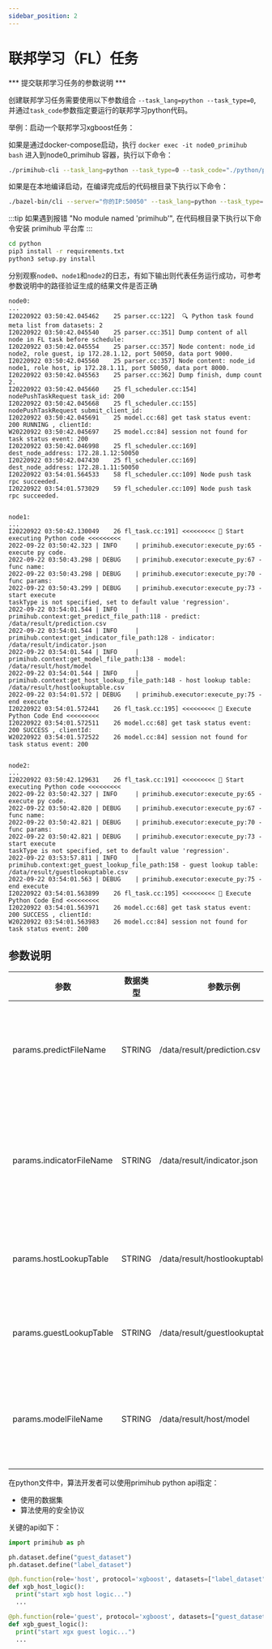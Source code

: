```yaml
---
sidebar_position: 2
---
```



# 联邦学习（FL）任务

*** 提交联邦学习任务的参数说明 ***

创建联邦学习任务需要使用以下参数组合 `--task_lang=python --task_type=0`, 并通过`task_code`参数指定要运行的联邦学习python代码。


举例：启动一个联邦学习xgboost任务：

如果是通过docker-compose启动，执行 `docker exec -it node0_primihub bash` 进入到node0_primihub 容器，执行以下命令：

```bash
./primihub-cli --task_lang=python --task_type=0 --task_code="./python/primihub/examples/disxgb_en.py" --params="predictFileName:STRING:0:/data/result/prediction.csv,indicatorFileName:STRING:0:/data/result/indicator.json,hostLookupTable:STRING:0:/data/result/hostlookuptable.csv,guestLookupTable:STRING:0:/data/result/guestlookuptable.csv,modelFileName:STRING:0:/data/result/host/model"
```

如果是在本地编译启动，在编译完成后的代码根目录下执行以下命令：

```bash
./bazel-bin/cli --server="你的IP:50050" --task_lang=python --task_type=0 --task_code="./python/primihub/examples/disxgb_en.py" --params="predictFileName:STRING:0:/data/result/prediction.csv,indicatorFileName:STRING:0:/data/result/indicator.json,hostLookupTable:STRING:0:/data/result/hostlookuptable.csv,guestLookupTable:STRING:0:/data/result/guestlookuptable.csv,modelFileName:STRING:0:/data/result/host/model"
```

:::tip
如果遇到报错 "No module named 'primihub'", 在代码根目录下执行以下命令安装 primihub 平台库
:::

```bash
cd python
pip3 install -r requirements.txt 
python3 setup.py install
```

分别观察`node0`、`node1`和`node2`的日志，有如下输出则代表任务运行成功，可参考参数说明中的路径验证生成的结果文件是否正确
```
node0:
...
I20220922 03:50:42.045462    25 parser.cc:122]  🔍 Python task found meta list from datasets: 2
I20220922 03:50:42.045540    25 parser.cc:351] Dump content of all node in FL task before schedule:
I20220922 03:50:42.045554    25 parser.cc:357] Node content: node_id node2, role guest, ip 172.28.1.12, port 50050, data port 9000.
I20220922 03:50:42.045560    25 parser.cc:357] Node content: node_id node1, role host, ip 172.28.1.11, port 50050, data port 8000.
I20220922 03:50:42.045563    25 parser.cc:362] Dump finish, dump count 2.
I20220922 03:50:42.045660    25 fl_scheduler.cc:154] nodePushTaskRequest task_id: 200
I20220922 03:50:42.045668    25 fl_scheduler.cc:155] nodePushTaskRequest submit_client_id: 
I20220922 03:50:42.045691    25 model.cc:68] get task status event: 200 RUNNING , clientId:
W20220922 03:50:42.045697    25 model.cc:84] session not found for task status event: 200
I20220922 03:50:42.046998    25 fl_scheduler.cc:169] dest_node_address: 172.28.1.12:50050
I20220922 03:50:42.047430    25 fl_scheduler.cc:169] dest_node_address: 172.28.1.11:50050
I20220922 03:54:01.564533    58 fl_scheduler.cc:109] Node push task rpc succeeded.
I20220922 03:54:01.573029    59 fl_scheduler.cc:109] Node push task rpc succeeded.


node1:
...
I20220922 03:50:42.130049    26 fl_task.cc:191] <<<<<<<<< 🐍 Start executing Python code <<<<<<<<<
2022-09-22 03:50:42.323 | INFO     | primihub.executor:execute_py:65 - execute py code.
2022-09-22 03:50:43.298 | DEBUG    | primihub.executor:execute_py:67 - func name: 
2022-09-22 03:50:43.298 | DEBUG    | primihub.executor:execute_py:70 - func params: 
2022-09-22 03:50:43.299 | DEBUG    | primihub.executor:execute_py:73 - start execute
taskType is not specified, set to default value 'regression'.
2022-09-22 03:54:01.544 | INFO     | primihub.context:get_predict_file_path:118 - predict: /data/result/prediction.csv
2022-09-22 03:54:01.544 | INFO     | primihub.context:get_indicator_file_path:128 - indicator: /data/result/indicator.json
2022-09-22 03:54:01.544 | INFO     | primihub.context:get_model_file_path:138 - model: /data/result/host/model
2022-09-22 03:54:01.544 | INFO     | primihub.context:get_host_lookup_file_path:148 - host lookup table: /data/result/hostlookuptable.csv
2022-09-22 03:54:01.572 | DEBUG    | primihub.executor:execute_py:75 - end execute
I20220922 03:54:01.572441    26 fl_task.cc:195] <<<<<<<<< 🐍 Execute Python Code End <<<<<<<<<
I20220922 03:54:01.572511    26 model.cc:68] get task status event: 200 SUCCESS , clientId:
W20220922 03:54:01.572522    26 model.cc:84] session not found for task status event: 200


node2:
...
I20220922 03:50:42.129631    26 fl_task.cc:191] <<<<<<<<< 🐍 Start executing Python code <<<<<<<<<
2022-09-22 03:50:42.327 | INFO     | primihub.executor:execute_py:65 - execute py code.
2022-09-22 03:50:42.820 | DEBUG    | primihub.executor:execute_py:67 - func name: 
2022-09-22 03:50:42.821 | DEBUG    | primihub.executor:execute_py:70 - func params: 
2022-09-22 03:50:42.821 | DEBUG    | primihub.executor:execute_py:73 - start execute
taskType is not specified, set to default value 'regression'.
2022-09-22 03:53:57.811 | INFO     | primihub.context:get_guest_lookup_file_path:158 - guest lookup table: /data/result/guestlookuptable.csv
2022-09-22 03:54:01.563 | DEBUG    | primihub.executor:execute_py:75 - end execute
I20220922 03:54:01.563899    26 fl_task.cc:195] <<<<<<<<< 🐍 Execute Python Code End <<<<<<<<<
I20220922 03:54:01.563971    26 model.cc:68] get task status event: 200 SUCCESS , clientId:
W20220922 03:54:01.563983    26 model.cc:84] session not found for task status event: 200
```
## 参数说明

| 参数| 数据类型 | 参数示例 | 参数说明
| ---- | ---- | ---- | ---- |
| params.predictFileName | STRING | /data/result/prediction.csv | 预测结果文件，仅出现在Host方 |
| params.indicatorFileName | STRING | /data/result/indicator.json | 模型评估指标结果文件，仅出现在Host方 |
| params.hostLookupTable | STRING | /data/result/hostlookuptable.csv | Host方特征分割点结果文件|
| params.guestLookupTable | STRING | /data/result/guestlookuptable.csv | Guest方特征分割点结果文件 |
| params.modelFileName  | STRING | /data/result/host/model  | 树结构保存路径，仅出现在Host方 |

在python文件中，算法开发者可以使用primihub python api指定：
* 使用的数据集
* 算法使用的安全协议

关键的api如下：
```python
import primihub as ph

ph.dataset.define("guest_dataset")
ph.dataset.define("label_dataset")

@ph.function(role='host', protocol='xgboost', datasets=["label_dataset"])
def xgb_host_logic():
  print("start xgb host logic...")
  ...

@ph.function(role='guest', protocol='xgboost', datasets=["guest_dataset"])
def xgb_guest_logic():
  print("start xgx guest logic...")
  ...
  
```
